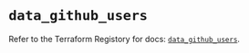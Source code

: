 # `data_github_users`

Refer to the Terraform Registory for docs: [`data_github_users`](https://registry.terraform.io/providers/integrations/github/5.39.0/docs/data-sources/users).
